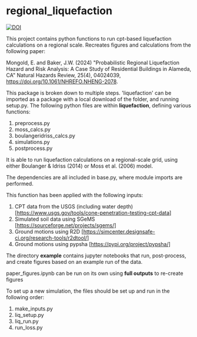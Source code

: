 # regional_liquefaction
[![DOI](https://zenodo.org/badge/700012083.svg)](https://zenodo.org/badge/latestdoi/700012083)

This project contains python functions to run cpt-based liquefaction calculations on a regional scale. Recreates figures and calculations from the following paper:

Mongold, E. and Baker, J.W. (2024) "Probabilistic Regional Liquefaction Hazard and Risk Analysis: A Case Study of Residential Buildings in Alameda, CA" Natural Hazards Review, 25(4), 04024039, https://doi.org/10.1061/NHREFO.NHENG-2078.

This package is broken down to multiple steps. 'liquefaction' can be imported as a package with a local download of the folder, and running setup.py. The following python files are within **liquefaction**, defining various functions:
1. preprocess.py
2. moss_calcs.py
3. boulangeridriss_calcs.py
4. simulations.py
5. postprocess.py

It is able to run liquefaction calculations on a regional-scale grid, using either Boulanger & Idriss (2014) or Moss et al. (2006) model.

The dependencies are all included in base.py, where module imports are performed.  

This function has been applied with the following inputs:

1. CPT data from the USGS (including water depth) [https://www.usgs.gov/tools/cone-penetration-testing-cpt-data]
2. Simulated soil data using SGeMS [https://sourceforge.net/projects/sgems/]
3. Ground motions using R2D [https://simcenter.designsafe-ci.org/research-tools/r2dtool/]
4. Ground motions using pypsha [https://pypi.org/project/pypsha/]

The directory **example** contains jupyter notebooks that run, post-process, and create figures based on an example run of the data.

paper_figures.ipynb can be run on its own using **full outputs** to re-create figures

To set up a new simulation, the files should be set up and run in the following order:
1. make_inputs.py
2. liq_setup.py
3. liq_run.py
4. run_loss.py


